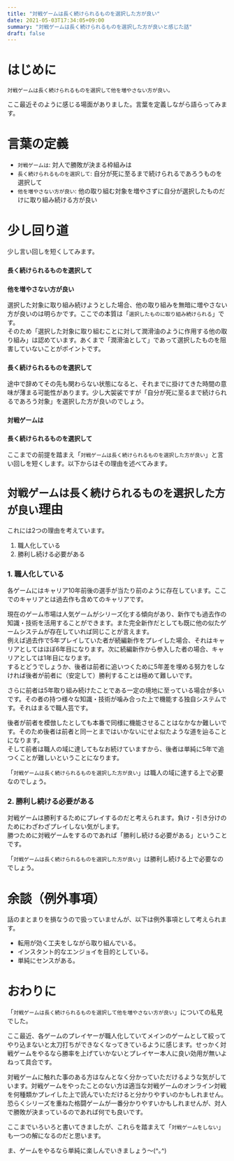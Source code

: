 ```yaml
---
title: "対戦ゲームは長く続けられるものを選択した方が良い"
date: 2021-05-03T17:34:05+09:00
summary: "対戦ゲームは長く続けられるものを選択した方が良いと感じた話"
draft: false
---
```

# はじめに
`対戦ゲームは長く続けられるものを選択して他を増やさない方が良い。`  

ここ最近そのように感じる場面がありました。言葉を定義しながら語らってみます。

# 言葉の定義
* `対戦ゲームは`: 対人で勝敗が決まる枠組みは
* `長く続けられるものを選択して`: 自分が死に至るまで続けられるであろうものを選択して
* `他を増やさない方が良い`: 他の取り組む対象を増やさずに自分が選択したものだけに取り組み続ける方が良い

# 少し回り道
少し言い回しを短くしてみます。

### `長く続けられるものを選択して`
### `他を増やさない方が良い`
選択した対象に取り組み続けようとした場合、他の取り組みを無暗に増やさない方が良いのは明らかです。ここでの本質は「`選択したものに取り組み続けられる`」です。  
そのため「選択した対象に取り組むことに対して潤滑油のように作用する他の取り組み」は認めています。あくまで「潤滑油として」であって選択したものを阻害していないことがポイントです。

### `長く続けられるものを選択して`
途中で辞めてその先も関わらない状態になると、それまでに掛けてきた時間の意味が薄まる可能性があります。少し大袈裟ですが「自分が死に至るまで続けられるであろう対象」を選択した方が良いのでしょう。

### `対戦ゲームは`
### `長く続けられるものを選択して`
ここまでの前提を踏まえ「`対戦ゲームは長く続けられるものを選択した方が良い`」と言い回しを短くします。以下からはその理由を述べてみます。

# `対戦ゲームは長く続けられるものを選択した方が良い`理由
これには2つの理由を考えています。
1. 職人化している
2. 勝利し続ける必要がある

### 1. 職人化している
各ゲームにはキャリア10年前後の選手が当たり前のように存在しています。ここでのキャリアとは過去作も含めてのキャリアです。  

現在のゲーム市場は人気ゲームがシリーズ化する傾向があり、新作でも過去作の知識・技術を活用することができます。また完全新作だとしても既に他の似たゲームシステムが存在していれば同じことが言えます。  
例えば過去作で5年プレイしていた者が続編新作をプレイした場合、それはキャリアとしてはほぼ6年目になります。次に続編新作から参入した者の場合、キャリアとしては1年目になります。  
するとどうでしょうか、後者は前者に追いつくために5年差を埋める努力をしなければ後者が前者に（安定して）勝利することは極めて難しいです。  

さらに前者は5年取り組み続けたことである一定の境地に至っている場合が多いです。その者の持つ様々な知識・技術が噛み合った上で機能する独自システムです。それはまるで職人芸です。  

後者が前者を模倣したとしても本番で同様に機能させることはなかなか難しいです。そのため後者は前者と同一とまではいかないにせよ似たような道を辿ることになります。  
そして前者は職人の域に達してもなお続けていますから、後者は単純に5年で追つくことが難しいということになります。  

「`対戦ゲームは長く続けられるものを選択した方が良い`」は職人の域に達する上で必要なのでしょう。

### 2. 勝利し続ける必要がある
対戦ゲームは勝利するためにプレイするのだと考えられます。負け・引き分けのためにわざわざプレイしない気がします。  
勝つために対戦ゲームをするのであれば「勝利し続ける必要がある」ということです。  

「`対戦ゲームは長く続けられるものを選択した方が良い`」は勝利し続ける上で必要なのでしょう。  

# 余談（例外事項）
話のまとまりを損なうので扱っていませんが、以下は例外事項として考えられます。
- 転用が効く工夫をしながら取り組んでいる。
- インスタント的なエンジョイを目的としている。
- 単純にセンスがある。

# おわりに
「`対戦ゲームは長く続けられるものを選択して他を増やさない方が良い`」についての私見でした。  

ここ最近、各ゲームのプレイヤーが職人化していてメインのゲームとして絞ってやり込まないと太刀打ちができなくなってきているように感じます。せっかく対戦ゲームをやるなら勝率を上げていかないとプレイヤー本人に良い効用が無いよねって具合です。  

対戦ゲームに触れた事のある方はなんとなく分かっていただけるような気がしています。対戦ゲームをやったことのない方は適当な対戦ゲームのオンライン対戦を何種類かプレイした上で読んでいただけると分かりやすいのかもしれません。  
恐らくシリーズを重ねた格闘ゲームが一番分かりやすいかもしれませんが、対人で勝敗が決まっているのであれば何でも良いです。  

ここまでいろいろと書いてきましたが、これらを踏まえて「`対戦ゲームをしない`」も一つの解になるのだと思います。  

ま、ゲームをやるなら単純に楽しんでいきましょう〜(^｡^)
